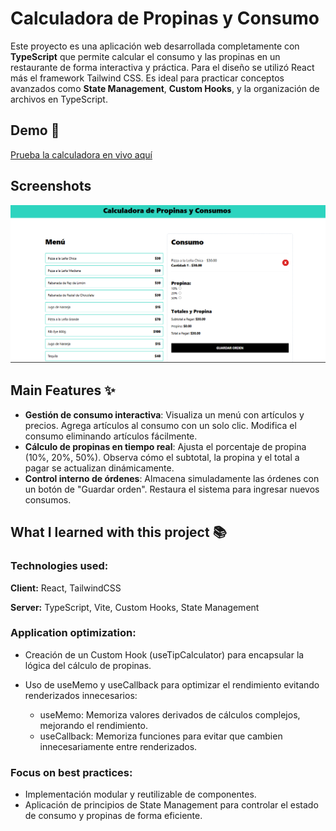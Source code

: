 
# Calculadora de Propinas y Consumo

Este proyecto es una aplicación web desarrollada completamente con **TypeScript** que permite calcular el consumo y las propinas en un restaurante de forma interactiva y práctica. Para el diseño se utilizó React más el framework Tailwind CSS. Es ideal para practicar conceptos avanzados como **State Management**, **Custom Hooks**, y la organización de archivos en TypeScript.


## Demo 🚀


<a href="https://gregarious-mermaid-c5c8ea.netlify.app/" target="_blank">Prueba la calculadora en vivo aquí</a> 

## Screenshots

![App Screenshot](public/screenshot.png)


## Main Features ✨

- **Gestión de consumo interactiva**: Visualiza un menú con artículos y precios. Agrega artículos al consumo con un solo clic. Modifica el consumo eliminando artículos fácilmente.
- **Cálculo de propinas en tiempo real**: Ajusta el porcentaje de propina (10%, 20%, 50%). Observa cómo el subtotal, la propina y el total a pagar se actualizan dinámicamente.
- **Control interno de órdenes**: Almacena simuladamente las órdenes con un botón de "Guardar orden". Restaura el sistema para ingresar nuevos consumos.



## What I learned with this project 📚
### Technologies used:

**Client:** React, TailwindCSS

**Server:** TypeScript, Vite, Custom Hooks, State Management

### Application optimization:

- Creación de un Custom Hook (useTipCalculator) para encapsular la lógica del cálculo de propinas.
- Uso de useMemo y useCallback para optimizar el rendimiento evitando renderizados innecesarios: 

   * useMemo: Memoriza valores derivados de cálculos complejos, mejorando el rendimiento.
   * useCallback: Memoriza funciones para evitar que cambien innecesariamente entre renderizados.


### Focus on best practices:

- Implementación modular y reutilizable de componentes.
- Aplicación de principios de State Management para controlar el estado de consumo y propinas de forma eficiente.

